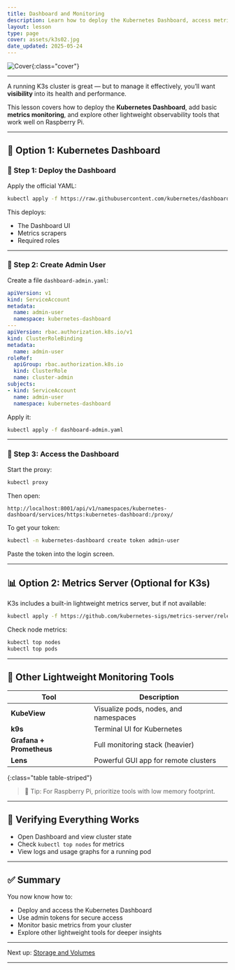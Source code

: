 ```yaml
---
title: Dashboard and Monitoring
description: Learn how to deploy the Kubernetes Dashboard, access metrics, and monitor your K3s cluster using lightweight tools.
layout: lesson
type: page
cover: assets/k3s02.jpg
date_updated: 2025-05-24
---
```


![Cover]({{page.cover}}){:class="cover"}

---

A running K3s cluster is great — but to manage it effectively, you’ll want **visibility** into its health and performance.

This lesson covers how to deploy the **Kubernetes Dashboard**, add basic **metrics monitoring**, and explore other lightweight observability tools that work well on Raspberry Pi.

---

## 🧭 Option 1: Kubernetes Dashboard

### 🔹 Step 1: Deploy the Dashboard

Apply the official YAML:

```bash
kubectl apply -f https://raw.githubusercontent.com/kubernetes/dashboard/v2.7.0/aio/deploy/recommended.yaml
````

This deploys:

* The Dashboard UI
* Metrics scrapers
* Required roles

---

### 🔹 Step 2: Create Admin User

Create a file `dashboard-admin.yaml`:

```yaml
apiVersion: v1
kind: ServiceAccount
metadata:
  name: admin-user
  namespace: kubernetes-dashboard
---
apiVersion: rbac.authorization.k8s.io/v1
kind: ClusterRoleBinding
metadata:
  name: admin-user
roleRef:
  apiGroup: rbac.authorization.k8s.io
  kind: ClusterRole
  name: cluster-admin
subjects:
- kind: ServiceAccount
  name: admin-user
  namespace: kubernetes-dashboard
```

Apply it:

```bash
kubectl apply -f dashboard-admin.yaml
```

---

### 🔹 Step 3: Access the Dashboard

Start the proxy:

```bash
kubectl proxy
```

Then open:

```text
http://localhost:8001/api/v1/namespaces/kubernetes-dashboard/services/https:kubernetes-dashboard:/proxy/
```

To get your token:

```bash
kubectl -n kubernetes-dashboard create token admin-user
```

Paste the token into the login screen.

---

## 📊 Option 2: Metrics Server (Optional for K3s)

K3s includes a built-in lightweight metrics server, but if not available:

```bash
kubectl apply -f https://github.com/kubernetes-sigs/metrics-server/releases/latest/download/components.yaml
```

Check node metrics:

```bash
kubectl top nodes
kubectl top pods
```

---

## 🧩 Other Lightweight Monitoring Tools

| Tool                     | Description                           |
| ------------------------ | ------------------------------------- |
| **KubeView**             | Visualize pods, nodes, and namespaces |
| **k9s**                  | Terminal UI for Kubernetes            |
| **Grafana + Prometheus** | Full monitoring stack (heavier)       |
| **Lens**                 | Powerful GUI app for remote clusters  |
{:class="table table-striped"}

> 🧠 Tip: For Raspberry Pi, prioritize tools with low memory footprint.

---

## 🧪 Verifying Everything Works

* Open Dashboard and view cluster state
* Check `kubectl top nodes` for metrics
* View logs and usage graphs for a running pod

---

## ✅ Summary

You now know how to:

* Deploy and access the Kubernetes Dashboard
* Use admin tokens for secure access
* Monitor basic metrics from your cluster
* Explore other lightweight tools for deeper insights

---

Next up: [Storage and Volumes](10_storage_and_volumes)

---
